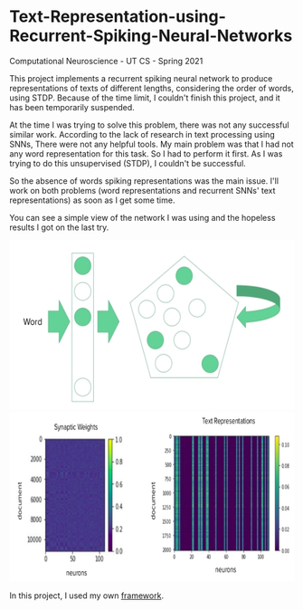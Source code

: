 # Text-Representation-using-Recurrent-Spiking-Neural-Networks
Computational Neuroscience - UT CS - Spring 2021

This project implements a recurrent spiking neural network to produce representations of texts of different lengths, considering the order of words, using STDP. Because of the time limit, I couldn't finish this project, and it has been temporarily suspended.

At the time I was trying to solve this problem, there was not any successful similar work. According to the lack of research in text processing using SNNs, There were not any helpful tools. My main problem was that I had not any word representation for this task. So I had to perform it first. As I was trying to do this unsupervised (STDP), I couldn't be successful.

So the absence of words spiking representations was the main issue. I'll work on both problems (word representations and recurrent SNNs' text representations) as soon as I get some time.

You can see a simple view of the network I was using and the hopeless results I got on the last try.

<div align="center">
    <img src="https://github.com/BehzadShayegh/Text-Representation-using-Recurrent-Spiking-Neural-Networks/blob/master/model.jpg" height="300px"/>
    <br/>
    <img src="https://github.com/BehzadShayegh/Text-Representation-using-Recurrent-Spiking-Neural-Networks/blob/master/result.jpg" height="300px"/>
</div>

In this project, I used my own <a href="https://github.com/cnrl/Spiral">framework</a>.
